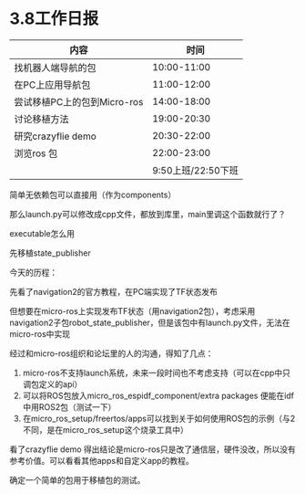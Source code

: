 # 3.8工作日报

| 内容                        | 时间               |
| --------------------------- | ------------------ |
| 找机器人端导航的包          | 10:00-11:00        |
| 在PC上应用导航包            | 11:00-12:00        |
| 尝试移植PC上的包到Micro-ros | 14:00-18:00        |
| 讨论移植方法                | 19:00-20:30        |
| 研究crazyflie demo          | 20:30-22:00        |
| 浏览ros 包                  | 22:00-23:00        |
|                             | 9:50上班/22:50下班 |

简单无依赖包可以直接用（作为components）

那么launch.py可以修改成cpp文件，都放到库里，main里调这个函数就行了？

executable怎么用

先移植state_publisher



今天的历程：

先看了navigation2的官方教程，在PC端实现了TF状态发布

但想要在micro-ros上实现发布TF状态（用navigation2包），考虑采用navigation2子包robot_state_publisher，但是该包中有launch.py文件，无法在micro-ros中实现

经过和micro-ros组织和论坛里的人的沟通，得知了几点：

1. micro-ros不支持launch系统，未来一段时间也不考虑支持（可以在cpp中只调包定义的api）
2. 可以将ROS包放入micro_ros_espidf_component/extra packages 便能在idf中用ROS2包（测试一下）
3. 在micro_ros_setup/freertos/apps可以找到关于如何使用ROS包的示例（与2不同，是在micro_ros_setup这个烧录工具中）

看了crazyflie demo 得出结论是micro-ros只是改了通信层，硬件没改，所以没有参考价值。可以看看其他apps和自定义app的教程。

确定一个简单的包用于移植包的测试。
